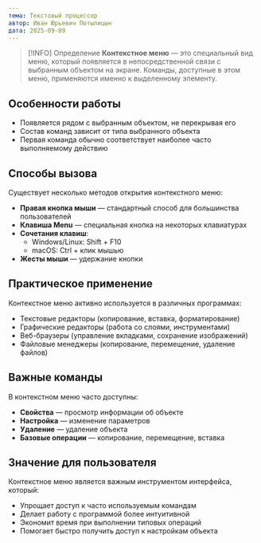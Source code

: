 ```yaml
---
тема: Текстовый процессор
автор: Иван Юрьевич Потылицын
дата: 2025-09-09
---
```


> [!INFO] Определение
> **Контекстное меню** — это специальный вид меню, который появляется в непосредственной связи с выбранным объектом на экране. Команды, доступные в этом меню, применяются именно к выделенному элементу.

## Особенности работы

- Появляется рядом с выбранным объектом, не перекрывая его
- Состав команд зависит от типа выбранного объекта
- Первая команда обычно соответствует наиболее часто выполняемому действию

## Способы вызова

Существует несколько методов открытия контекстного меню:

- **Правая кнопка мыши** — стандартный способ для большинства пользователей
- **Клавиша Menu** — специальная кнопка на некоторых клавиатурах
- **Сочетания клавиш**:
    - Windows/Linux: Shift + F10
    - macOS: Ctrl + клик мышью
- **Жесты мыши** — удержание кнопки

## Практическое применение

Контекстное меню активно используется в различных программах:

- Текстовые редакторы (копирование, вставка, форматирование)
- Графические редакторы (работа со слоями, инструментами)
- Веб-браузеры (управление вкладками, сохранение изображений)
- Файловые менеджеры (копирование, перемещение, удаление файлов)

## Важные команды

В контекстном меню часто доступны:

- **Свойства** — просмотр информации об объекте
- **Настройка** — изменение параметров
- **Удаление** — удаление объекта
- **Базовые операции** — копирование, перемещение, вставка

## Значение для пользователя

Контекстное меню является важным инструментом интерфейса, который:

- Упрощает доступ к часто используемым командам
- Делает работу с программой более интуитивной
- Экономит время при выполнении типовых операций
- Помогает быстро получить доступ к настройкам объекта
